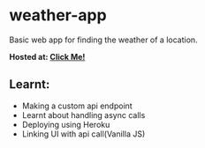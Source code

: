 # weather-app

Basic web app for finding the weather of a location.

**Hosted at: [Click Me!](https://nameless-wildwood-33088.herokuapp.com/)**

## Learnt: 
- Making a custom api endpoint
- Learnt about handling async calls 
- Deploying using Heroku
- Linking UI with api call(Vanilla JS) 
